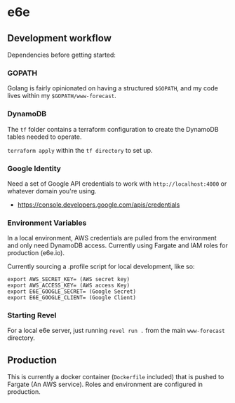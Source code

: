 # e6e

## Development workflow
Dependencies before getting started:

### GOPATH
Golang is fairly opinionated on having a structured `$GOPATH`, and my code lives within my `$GOPATH/www-forecast`.

### DynamoDB
The `tf` folder contains a terraform configuration to create the DynamoDB tables needed to operate.

`terraform apply` within the `tf directory` to set up.

### Google Identity

Need a set of Google API credentials to work with `http://localhost:4000` or whatever domain you're using.

- https://console.developers.google.com/apis/credentials

### Environment Variables

In a local environment, AWS credentials are pulled from the environment and only need DynamoDB access. Currently using Fargate and IAM roles for production (e6e.io).

Currently sourcing a .profile script for local development, like so:

```
export AWS_SECRET_KEY= (AWS secret key)
export AWS_ACCESS_KEY= (AWS access Key)
export E6E_GOOGLE_SECRET= (Google Secret)
export E6E_GOOGLE_CLIENT= (Google Client)
```

### Starting Revel
For a local e6e server, just running `revel run .` from the main `www-forecast` directory.

## Production
This is currently a docker container (`Dockerfile` included) that is pushed to Fargate (An AWS service). Roles and environment are configured in production. 
